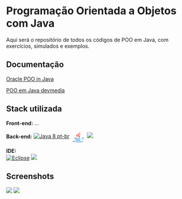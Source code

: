 
# Programação Orientada a Objetos com Java

Aqui será o repositório de todos os códigos de POO em Java, com exercícios, simulados e exemplos.




## Documentação

[Oracle POO in Java](https://docs.oracle.com/javase/tutorial/java/concepts/)

[POO em Java devmedia](https://www.devmedia.com.br/introducao-a-programacao-orientada-a-objetos-em-java/26452)


## Stack utilizada

**Front-end:** ...

**Back-end:** 
[![Java 8 pt-br](https://img.shields.io/badge/Java-8-blue)](https://www.java.com/pt-BR/download/help/java8_pt-br.html)
<img align="center" alt="Marcus-CSS" height="30" width="40" src="https://raw.githubusercontent.com/devicons/devicon/master/icons/java/java-original.svg">
 <img src="https://cdn-icons-png.flaticon.com/512/226/226777.png" width="40px" />

**IDE:**  
[![Eclipse](https://img.shields.io/badge/Eclipse-2022-green)](https://www.eclipse.org/downloads/)
   <img src="https://user-images.githubusercontent.com/11943860/46922575-7017cf80-cfe1-11e8-845a-0cd198fb546c.png" width="40px" />

## Screenshots

<div style="align-center">
    <img src="https://cdn-icons-png.flaticon.com/512/226/226777.png" width="40px" />
   <img src="https://user-images.githubusercontent.com/11943860/46922575-7017cf80-cfe1-11e8-845a-0cd198fb546c.png" width="40px" />
</div>


